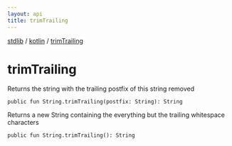 ```yaml
---
layout: api
title: trimTrailing
---
```

[stdlib](../index.md) / [kotlin](index.md) / [trimTrailing](trimTrailing.md)

# trimTrailing
Returns the string with the trailing postfix of this string removed
```
public fun String.trimTrailing(postfix: String): String
```
Returns a new String containing the everything but the trailing whitespace characters
```
public fun String.trimTrailing(): String
```
